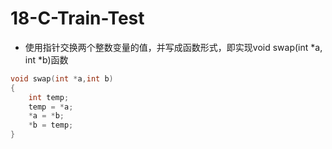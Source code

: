 # 18-C-Train-Test

+ 使用指针交换两个整数变量的值，并写成函数形式，即实现void swap(int *a, int *b)函数

```c
void swap(int *a,int b)
{
    int temp;
    temp = *a;
    *a = *b;
    *b = temp;
}
```